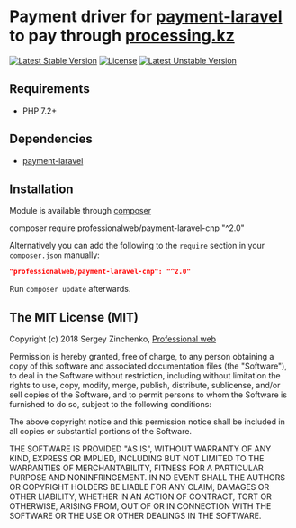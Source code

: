 Payment driver for [payment-laravel](https://github.com/SergioMadness/payment-laravel) to pay through [processing.kz](https://processing.kz)
====

[![Latest Stable Version](https://poser.pugx.org/professionalweb/payment-laravel-cnp/v/stable)](https://packagist.org/packages/professionalweb/payment-laravel-cnp)
[![License](https://poser.pugx.org/professionalweb/payment-laravel-cnp/license)](https://packagist.org/packages/professionalweb/payment-laravel-cnp)
[![Latest Unstable Version](https://poser.pugx.org/professionalweb/payment-laravel-cnp/v/unstable)](https://packagist.org/packages/professionalweb/payment-laravel-cnp)


Requirements
------------
 - PHP 7.2+

Dependencies
------------
 - [payment-laravel](https://github.com/SergioMadness/payment-laravel)


Installation
------------
Module is available through [composer](https://getcomposer.org/)

composer require professionalweb/payment-laravel-cnp "^2.0"

Alternatively you can add the following to the `require` section in your `composer.json` manually:

```json
"professionalweb/payment-laravel-cnp": "^2.0"
```
Run `composer update` afterwards.


The MIT License (MIT)
---------------------

Copyright (c) 2018 Sergey Zinchenko, [Professional web](http://web-development.pw)

Permission is hereby granted, free of charge, to any person obtaining a copy
of this software and associated documentation files (the "Software"), to deal
in the Software without restriction, including without limitation the rights
to use, copy, modify, merge, publish, distribute, sublicense, and/or sell
copies of the Software, and to permit persons to whom the Software is
furnished to do so, subject to the following conditions:

The above copyright notice and this permission notice shall be included in all
copies or substantial portions of the Software.

THE SOFTWARE IS PROVIDED "AS IS", WITHOUT WARRANTY OF ANY KIND, EXPRESS OR
IMPLIED, INCLUDING BUT NOT LIMITED TO THE WARRANTIES OF MERCHANTABILITY,
    FITNESS FOR A PARTICULAR PURPOSE AND NONINFRINGEMENT. IN NO EVENT SHALL THE
AUTHORS OR COPYRIGHT HOLDERS BE LIABLE FOR ANY CLAIM, DAMAGES OR OTHER
LIABILITY, WHETHER IN AN ACTION OF CONTRACT, TORT OR OTHERWISE, ARISING FROM,
OUT OF OR IN CONNECTION WITH THE SOFTWARE OR THE USE OR OTHER DEALINGS IN THE
SOFTWARE.